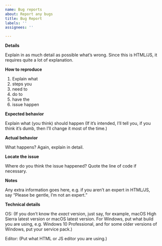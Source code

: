 ```yaml
---
name: Bug reports
about: Report any bugs
title: Bug Report
labels: ''
assignees: ''

---
```


**Details**

Explain in as much detail as possible what’s wrong. Since this is HTML/JS, it requires quite a lot of explanation.


**How to reproduce**

1. Explain what
2. steps you
3. need to
4. do to
5. have the
6. issue happen



**Expected behavior**

Explain what (you think) should happen
(If it’s intended, I’ll tell you, if you think it’s dumb, then I’ll change it most of the time.)


**Actual behavior**

What happens? Again, explain in detail.


**Locate the issue**

Where do you think the issue happened? Quote the line of code if necessary.


**Notes**

Any extra information goes here, e.g. if you aren’t an expert in HTML/JS, say “Please be gentle, I’m not an expert.”


**Technical details**

OS:  (If you don’t know the *exact* version, just say, for example, macOS High Sierra latest version or macOS latest version. For Windows, put what build you are using, e.g. Windows 10 Professional, and for some older versions of Windows, put your service pack.)

Editor: (Put what HTML or JS editor you are using.)

